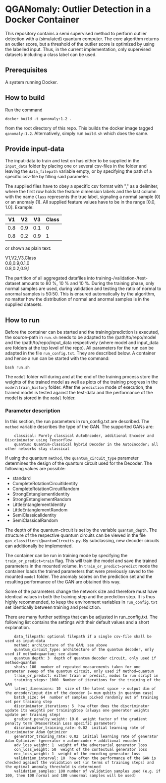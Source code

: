 # QGANomaly: Outlier Detection in a Docker Container
This repository contains a semi supervised method to perform outlier detection with a (simulated) quantum computer.
The core algorithm returns an outlier score, but a threshold of the outlier score is optimized by using the labelled
input. Thus, in the current implementation, only supervised datasets including a class label can be used.

## Prerequisites
A system running Docker.

## How to build
Run the command
```
docker build -t qanomaly:1.2 .
```
from the root directory of this repo. This builds the docker image tagged `qanomaly:1.2`. Alternatively,
simply run `build.sh` which does the same.

## Provide input-data
The input-data to train and test on has either to be supplied in the `input_data` folder by placing one or several csv-files
in the folder and leaving the `data_filepath` variable empty, or by specifying the path of a specific csv-file by filling said parameter.

The supplied files have to obey a specific csv format with "," as a delimiter, where the first row holds the feature
dimension labels and the last column with the name `Class` represents the true label, signaling a normal sample (0) or an
anomaly (1). All supplied feature values have to be in the range [0.0, 1.0]. Example:

|V1|V2|V3|Class|
|---|---|---|---|
|0.8|0.9|0.1|0|
|0.8|0.2|0.9|1|

or shown as plain text:

V1,V2,V3,Class\
0.8,0.9,0.1,0\
0.8,0.2,0.9,1

The partition of all aggregated datafiles into training-/validation-/test-dataset amounts to 80 %, 10 % and 10 %.
During the training phase, only normal samples are used, during validation and testing the ratio of normal to anormal
samples is 50:50. This is ensured automatically by the algorithm, no matter how the distribution of normal and anormal
samples is in the supplied datasets.

## How to run
Before the container can be started and the training/prediction is executed, the source-path in `run.sh` needs to be
adapted to the /path/to/repo/model and the /path/to/repo/input_data respectively (where model and input_data are folders
at the top level of the repo). All parameters for the run can be adapted in the file `run_config.txt`.
They are described below. A container and hence a run can be started with the command:
```
bash run.sh
```

The `model` folder will during and at the end of the training process store the weights of the trained model as well as
plots of the training progress in the `model\train_history` folder. After the `prediction` mode of execution, the trained model is tested
against the test-data and the performance of the model is stored in the `model` folder.

### Parameter description
In this section, the run parameters in run_config.txt are described. The `method` variable describes the type of the GAN.
The supported GANs are:
```
    classical: Purely classical AutoEncoder, additional Encoder and Discriminator using Tensorflow
    quantum: Quantum-classical hybrid Decoder in the AutoEncoder; all other networks stay classical
```

If using the quantum `method`, the `quantum_circuit_type` parameter determines the design of the quantum circuit used for the Decoder.
The following values are possible:

- standard
- CompleteRotationCircuitIdentity
- CompleteRotationCircuitRandom
- StrongEntanglementIdentity
- StrongEntanglementRandom
- LittleEntanglementIdentity
- LittleEntanglementRandom
- SemiClassicalIdentity
- SemiClassicalRandom

The depth of the quantum-circuit is set by the variable `quantum_depth`. The structure of the respective quantum circuits can be viewed in the file `gan_classifiers\QuantumCircuits.py`. By subclassing, new
decoder circuits can additionally be implemented.

The container can be run in training mode by specifying the `train_or_predict=train` flag. This will train the model and save the trained parameters in the mounted volume.
In `train_or_predict=predict` mode the container loads the trained parameters that were previously saved to the mounted `model` folder.
The anomaly scores on the prediction set and the resulting performance of the GAN are obtained this way.

Some of the parameters change the network size and therefore
must have identical values in both the training step and the prediction step. It is thus highly recommended,
to keep the environment variables in `run_config.txt` set identically between training and prediction.

There are many further settings that can be adjusted in run_config.txt. The following list contains the settings with
their default values and a short explanation.
```
    data_filepath: optional filepath if a single csv-file shall be used as input-data
    method: architecture of the GAN; see above
    quantum_circuit_type: architecture of the quantum decoder, only used if method=quantum; see above
    quantum_depth: 3  depth of quantum decoder circuit, only used if method=quantum
    shots: 100  number of repeated measurements taken for one parameter sweep of the quantum circuit, only used if method=quantum 
    train_or_predict: either train or predict, modus to run script in
    training_steps: 1000  Number of iterations for the training of the GAN
    latent_dimensions: 10  size of the latent space -> output dim of the encoder/input dim of the decoder (= num qubits in quantum case)
    batch_size: 64  number of samples picked randomly out of training set per training step
    discriminator_iterations: 5  how often does the discriminator update its weights per trainingStep (always one generator weights update per training step)
    gradient_penalty_weight: 10.0  weight factor of the gradient penalty term (Wasserstein Loss specific parameter)
    discriminator_training_rate: 0.02  initial learning rate of discriminator Adam Optimizer
    generator_training_rate: 0.02  initial learning rate of generator Adam Optimizer (generator = autoencoder + additional encoder)
    adv_loss_weight: 1  weight of the adversarial generator loss
    con_loss_weight: 50  weight of the contextual generator loss
    enc_loss_weight: 1  weight of the encoding generator loss
    validation_interval: 10  how often the performance of the GAN is checked against the validation set (in terms of training steps) and the optimal anomaly threshold is determined
    validation_samples: 100 number of validation samples used (e.g. if 100, then 100 normal and 100 unnormal samples will be used)
```
